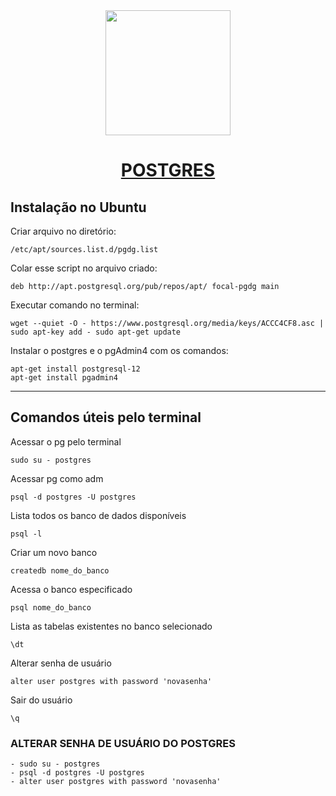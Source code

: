 <div align="center">
    <img src="https://avatars0.githubusercontent.com/u/177543?s=200&v=4" width="200px">

# [POSTGRES](https://github.com/postgres)

</div>

## Instalação no Ubuntu

Criar arquivo no diretório:

    /etc/apt/sources.list.d/pgdg.list

Colar esse script no arquivo criado:

    deb http://apt.postgresql.org/pub/repos/apt/ focal-pgdg main

Executar comando no terminal:

    wget --quiet -O - https://www.postgresql.org/media/keys/ACCC4CF8.asc | sudo apt-key add - sudo apt-get update

Instalar o postgres e o pgAdmin4 com os comandos:

    apt-get install postgresql-12
    apt-get install pgadmin4

---

## Comandos úteis pelo terminal

Acessar o pg pelo terminal

    sudo su - postgres

Acessar pg como adm

    psql -d postgres -U postgres

Lista todos os banco de dados disponíveis

    psql -l

Criar um novo banco

    createdb nome_do_banco

Acessa o banco especificado

    psql nome_do_banco

Lista as tabelas existentes no banco selecionado

    \dt

Alterar senha de usuário

    alter user postgres with password 'novasenha'

Sair do usuário

    \q

### ALTERAR SENHA DE USUÁRIO DO POSTGRES

    - sudo su - postgres
    - psql -d postgres -U postgres
    - alter user postgres with password 'novasenha'
